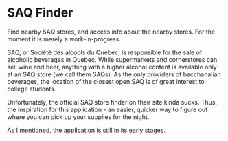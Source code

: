 SAQ Finder
==========

Find nearby SAQ stores, and access info about the nearby stores. For the moment it is merely a work-in-progress. 

SAQ, or Société des alcools du Québec, is responsible for the sale of alcoholic beverages in Quebec. While supermarkets and cornerstores can sell wine and beer, anything with a higher alcohol content is available only at an SAQ store (we call them SAQs). As the only providers of bacchanalian beverages, the location of the closest open SAQ is of great interest to college students. 

Unfortunately, the official SAQ store finder on their site kinda sucks. Thus, the inspiration for this application - an easier, quicker way to figure out where you can pick up your supplies for the night. 

As I mentioned, the application is still in its early stages. 

